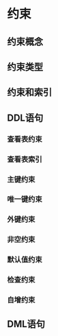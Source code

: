 # 约束

## 约束概念

## 约束类型



## 约束和索引



## DDL语句

### 查看表约束

### 查看表索引

### 主键约束

### 唯一键约束

### 外键约束

### 非空约束

### 默认值约束

### 检查约束

### 自增约束

## DML语句

